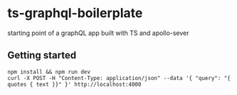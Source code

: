 # ts-graphql-boilerplate
starting point of a graphQL app built with TS and apollo-sever

## Getting started
`npm install && npm run dev`<br>
`curl -X POST -H "Content-Type: application/json" --data '{ "query": "{ quotes { text }}" }' http://localhost:4000`
